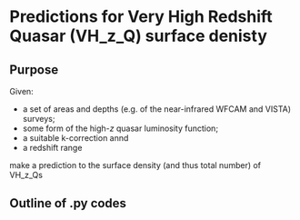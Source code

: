 
# Predictions for Very High Redshift Quasar (VH_z_Q) surface denisty



## Purpose
Given: 

 * a set of areas and depths (e.g. of the near-infrared WFCAM and VISTA) surveys; 
 * some form of the high-_z_ quasar luminosity function; 
 * a suitable k-correction annd 
 * a redshift range

make a prediction to the surface density (and thus total number) of  VH_z_Qs



## Outline of .py codes